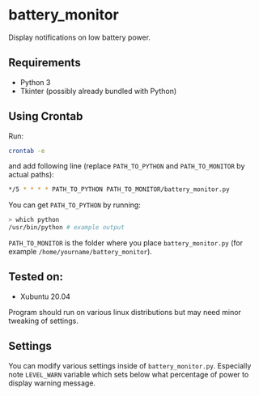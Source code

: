 # battery_monitor

Display notifications on low battery power.

## Requirements

- Python 3
- Tkinter (possibly already bundled with Python)

## Using Crontab

Run:
```bash
crontab -e
```

and add following line (replace `PATH_TO_PYTHON` and `PATH_TO_MONITOR` by actual paths):
```bash
*/5 * * * * PATH_TO_PYTHON PATH_TO_MONITOR/battery_monitor.py
```

You can get `PATH_TO_PYTHON` by running:
```bash
> which python
/usr/bin/python # example output
```

`PATH_TO_MONITOR` is the folder where you place `battery_monitor.py` (for example `/home/yourname/battery_monitor`).

## Tested on:

- Xubuntu 20.04

Program should run on various linux distributions but may need minor tweaking of settings.

## Settings

You can modify various settings inside of `battery_monitor.py`. Especially note `LEVEL_WARN` variable which sets below what percentage of power to display warning message.
